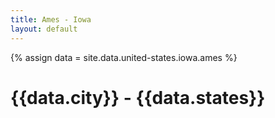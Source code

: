 ```yaml
---
title: Ames - Iowa
layout: default
---
```


{% assign data = site.data.united-states.iowa.ames %}
# {{data.city}} - {{data.states}}
